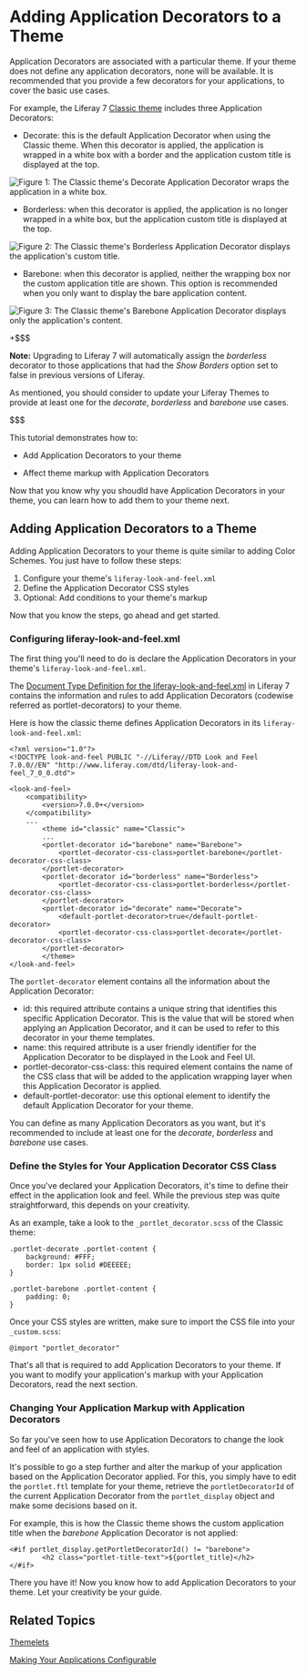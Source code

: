 # Adding Application Decorators to a Theme [](id=adding-application-decorators-to-a-theme)

Application Decorators are associated with a particular theme. If your theme
does not define any application decorators, none will be available. It is
recommended that you provide a few decorators for your applications, to cover
the basic use cases.

For example, the Liferay 7 [Classic theme](https://github.com/liferay/liferay-portal/tree/master/modules/apps/foundation/frontend-theme/frontend-theme-classic-web) 
includes three Application Decorators:

-   Decorate: this is the default Application Decorator when using the
    Classic theme. When this decorator is applied, the application is
    wrapped in a white box with a border and the application custom
    title is displayed at the top.

![Figure 1: The Classic theme's Decorate Application Decorator wraps the application in a white box.](../../../images/application-decorator-decorate.png)

-   Borderless: when this decorator is applied, the application is no
    longer wrapped in a white box, but the application custom title is
    displayed at the top.

![Figure 2: The Classic theme's Borderless Application Decorator displays the application's custom title.](../../../images/application-decorator-borderless.png)

-   Barebone: when this decorator is applied, neither the wrapping box
    nor the custom application title are shown. This option is
    recommended when you only want to display the bare application
    content.

![Figure 3: The Classic theme's Barebone Application Decorator displays only the application's content.](../../../images/application-decorator-barebone.png)

+$$$

**Note:** Upgrading to Liferay 7 will automatically assign the *borderless*
decorator to those applications that had the *Show Borders* option set to false 
in previous versions of Liferay.

As mentioned, you should consider to update your Liferay Themes to provide at 
least one for the *decorate*, *borderless* and *barebone* use cases.

$$$

This tutorial demonstrates how to:

- Add Application Decorators to your theme

- Affect theme markup with Application Decorators

Now that you know why you shoudld have Application Decorators in your theme, you 
can learn how to add them to your theme next.

## Adding Application Decorators to a Theme [](id=adding-application-decorators-to-a-theme)

Adding Application Decorators to your theme is quite similar to adding
Color Schemes. You just have to follow these steps:

1.  Configure your theme's `liferay-look-and-feel.xml`
2.  Define the Application Decorator CSS styles
3.  Optional: Add conditions to your theme's markup

Now that you know the steps, go ahead and get started.

### Configuring liferay-look-and-feel.xml [](id=configuring-liferay-look-and-feel-xml)

The first thing you'll need to do is declare the Application Decorators in your 
theme's `liferay-look-and-feel.xml`.

The [Document Type Definition for the liferay-look-and-feel.xml](https://docs.liferay.com/portal/7.0/definitions/liferay-look-and-feel_7_0_0.dtd.html#portlet-decorator) 
in Liferay 7 contains the information and rules to add Application Decorators 
(codewise referred as portlet-decorators) to your theme.

Here is how the classic theme defines Application Decorators in its
`liferay-look-and-feel.xml`:

    <?xml version="1.0"?>
    <!DOCTYPE look-and-feel PUBLIC "-//Liferay//DTD Look and Feel 7.0.0//EN" "http://www.liferay.com/dtd/liferay-look-and-feel_7_0_0.dtd">

    <look-and-feel>
	    <compatibility>
		    <version>7.0.0+</version>
	    </compatibility>
	    ...
            <theme id="classic" name="Classic">
		    ...
		    <portlet-decorator id="barebone" name="Barebone">
			    <portlet-decorator-css-class>portlet-barebone</portlet-decorator-css-class>
		    </portlet-decorator>
		    <portlet-decorator id="borderless" name="Borderless">
			    <portlet-decorator-css-class>portlet-borderless</portlet-decorator-css-class>
		    </portlet-decorator>
		    <portlet-decorator id="decorate" name="Decorate">
			    <default-portlet-decorator>true</default-portlet-decorator>
			    <portlet-decorator-css-class>portlet-decorate</portlet-decorator-css-class>
		    </portlet-decorator>
            </theme>
    </look-and-feel>

The `portlet-decorator` element contains all the information about the
Application Decorator:

-   id: this required attribute contains a unique string that identifies this 
    specific Application Decorator. This is the value that will be stored when 
    applying an Application Decorator, and it can be used to refer to this 
    decorator in your theme templates.
-   name: this required attribute is a user friendly identifier for the 
    Application Decorator to be displayed in the Look and Feel UI.
-   portlet-decorator-css-class: this required element contains the name of the 
    CSS class that will be added to the application wrapping layer when this 
    Application Decorator is applied.
-   default-portlet-decorator: use this optional element to identify the default 
    Application Decorator for your theme.

You can define as many Application Decorators as you want, but it's recommended 
to include at least one for the *decorate*, *borderless* and *barebone* use 
cases.

### Define the Styles for Your Application Decorator CSS Class [](id=define-the-styles-for-your-application-decorator-css-class)

Once you've declared your Application Decorators, it's time to define their 
effect in the application look and feel. While the previous step was quite 
straightforward, this depends on your creativity.

As an example, take a look to the `_portlet_decorator.scss` of the
Classic theme:

    .portlet-decorate .portlet-content {
	    background: #FFF;
	    border: 1px solid #DEEEEE;
    }

    .portlet-barebone .portlet-content {
	    padding: 0;
    }
    
Once your CSS styles are written, make sure to import the CSS file into your 
`_custom.scss`:

    @import "portlet_decorator"
    
That's all that is required to add Application Decorators to your theme. If you
want to modify your application's markup with your Application Decorators, read
the next section.

### Changing Your Application Markup with Application Decorators [](id=changing-your-application-markup-with-application-decorators)

So far you've seen how to use Application Decorators to change the look and feel 
of an application with styles.

It's possible to go a step further and alter the markup of your application 
based on the Application Decorator applied. For this, you simply have to edit
the `portlet.ftl` template for your theme, retrieve the `portletDecoratorId` of 
the current Application Decorator from the `portlet_display` object and make 
some decisions based on it.

For example, this is how the Classic theme shows the custom application title 
when the *barebone* Application Decorator is not applied:

    <#if portlet_display.getPortletDecoratorId() != "barebone">
            <h2 class="portlet-title-text">${portlet_title}</h2>
    </#if>
    
There you have it! Now you know how to add Application Decorators to your theme.
Let your creativity be your guide.

## Related Topics [](id=related-topics)

[Themelets](/develop/tutorials/-/knowledge_base/7-0/themelets)

[Making Your Applications Configurable](/develop/tutorials/-/knowledge_base/7-0/making-your-applications-configurable)
